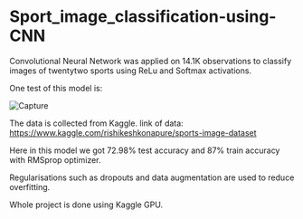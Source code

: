 # Sport_image_classification-using-CNN
Convolutional Neural Network was applied on 14.1K observations to classify images of twentytwo sports using ReLu and Softmax activations.

One test of this model is:


![Capture](https://user-images.githubusercontent.com/85298011/128605036-75901305-11a3-45af-a813-1819f5b70122.PNG)


The data is collected from Kaggle. link of data: https://www.kaggle.com/rishikeshkonapure/sports-image-dataset

Here in this model we got 72.98% test accuracy and 87% train accuracy with RMSprop optimizer.

Regularisations such as dropouts and data augmentation are used to reduce overfitting.

Whole project is done using Kaggle GPU.




